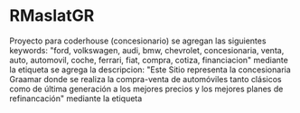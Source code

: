 # RMaslatGR
Proyecto para coderhouse (concesionario)
se agregan las siguientes keywords: "ford, volkswagen, audi, bmw, chevrolet, concesionaria, venta, auto, automovil, coche, ferrari, fiat, compra, cotiza, financiacion" mediante la etiqueta <meta name="kewords">
se agrega la descripcion: "Este Sitio representa la concesionaria Graamar donde se realiza la compra-venta de automóviles tanto clásicos como de última generación a los mejores precios y los mejores planes de refinancación" mediante la etiqueta <meta name="desciption"> 
